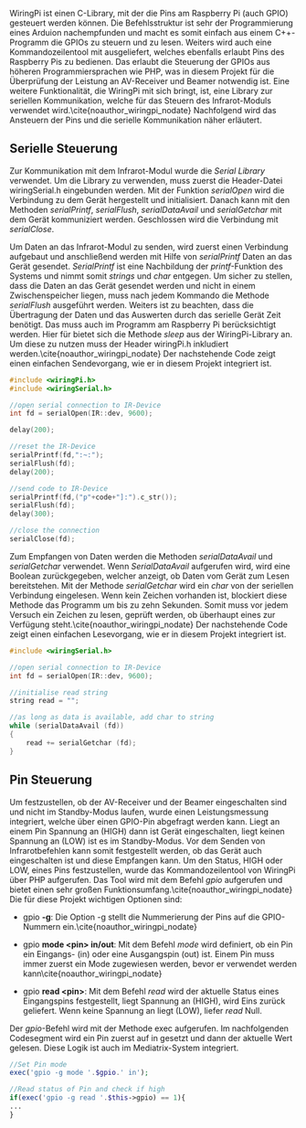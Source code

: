 WiringPi ist einen C-Library, mit der die Pins am Raspberry Pi (auch GPIO) gesteuert werden können.
Die Befehlsstruktur ist sehr der Programmierung eines Arduion nachempfunden und 
macht es somit einfach aus einem C++-Programm die GPIOs zu steuern und zu lesen.
Weiters wird auch eine Kommandozeilentool mit ausgeliefert, welches ebenfalls erlaubt Pins des Raspberry Pis zu bedienen.
Das erlaubt die Steuerung der GPIOs aus höheren Programmiersprachen wie PHP, was in diesem Projekt für die Überprüfung der 
Leistung an AV-Receiver und Beamer notwendig ist.
Eine weitere Funktionalität, die WiringPi mit sich bringt, ist, 
eine Library zur seriellen Kommunikation, welche für das Steuern des Infrarot-Moduls verwendet wird.\cite{noauthor_wiringpi_nodate}
Nachfolgend wird das Ansteuern der Pins und die serielle Kommunikation näher erläutert.

## Serielle Steuerung
Zur Kommunikation mit dem Infrarot-Modul wurde die *Serial Library* verwendet.
Um die Library zu verwenden, muss zuerst die Header-Datei wiringSerial.h eingebunden werden.
Mit der Funktion *serialOpen* wird die Verbindung zu dem Gerät hergestellt und initialisiert.
Danach kann mit den Methoden *serialPrintf*, *serialFlush*, *serialDataAvail* und *serialGetchar* mit dem Gerät kommuniziert werden.
Geschlossen wird die Verbindung mit *serialClose*.

Um Daten an das Infrarot-Modul zu senden, wird zuerst einen Verbindung aufgebaut und 
anschließend werden mit Hilfe von *serialPrintf* Daten an das Gerät gesendet.
*SerialPrintf* ist eine Nachbildung der *printf*-Funktion des Systems und 
nimmt somit *strings* und *char* entgegen.
Um sicher zu stellen, dass die Daten an das Gerät gesendet werden und nicht in einem Zwischenspeicher liegen, 
muss nach jedem Kommando die Methode *serialFlush* ausgeführt werden.
Weiters ist zu beachten, dass die Übertragung der Daten und das Auswerten durch das serielle Gerät Zeit benötigt.
Das muss auch im Programm am Raspberry Pi berücksichtigt werden. 
Hier für bietet sich die Methode *sleep* aus der WiringPi-Library an.
Um diese zu nutzen muss der Header wiringPi.h inkludiert werden.\cite{noauthor_wiringpi_nodate}
Der nachstehende Code zeigt einen einfachen Sendevorgang, wie er in diesem Projekt integriert ist.

```cpp
#include <wiringPi.h>
#include <wiringSerial.h>

//open serial connection to IR-Device
int fd = serialOpen(IR::dev, 9600);

delay(200);

//reset the IR-Device
serialPrintf(fd,":~:");
serialFlush(fd);
delay(200);

//send code to IR-Device
serialPrintf(fd,("p"+code+"]:").c_str());
serialFlush(fd);
delay(300);

//close the connection
serialClose(fd);
```  

Zum Empfangen von Daten werden die Methoden *serialDataAvail* und *serialGetchar* verwendet.
Wenn *SerialDataAvail* aufgerufen wird, wird eine Boolean zurückgegeben, welcher anzeigt, 
ob Daten vom Gerät zum Lesen bereitstehen.
Mit der Methode *serialGetchar* wird ein *char* von der seriellen Verbindung eingelesen.
Wenn kein Zeichen vorhanden ist, blockiert diese Methode das Programm um bis zu zehn Sekunden.
Somit muss vor jedem Versuch ein Zeichen zu lesen, geprüft werden, ob überhaupt eines zur Verfügung steht.\cite{noauthor_wiringpi_nodate}
Der nachstehende Code zeigt einen einfachen Lesevorgang, wie er in diesem Projekt integriert ist.

```cpp
#include <wiringSerial.h>

//open serial connection to IR-Device
int fd = serialOpen(IR::dev, 9600);

//initialise read string
string read = "";

//as long as data is available, add char to string
while (serialDataAvail (fd))
{
    read += serialGetchar (fd);
}
```

## Pin Steuerung
Um festzustellen, ob der AV-Receiver und der Beamer eingeschalten sind und nicht im Standby-Modus laufen,
wurde einen Leistungsmessung integriert, welche über einen GPIO-Pin abgefragt werden kann.
Liegt an einem Pin Spannung an (HIGH) dann ist Gerät eingeschalten, liegt keinen Spannung an (LOW) ist es im Standby-Modus.
Vor dem Senden von Infrarotbefehlen kann somit festgestellt werden, ob das Gerät auch eingeschalten ist und diese Empfangen kann.
Um den Status, HIGH oder LOW, eines Pins festzustellen, wurde das Kommandozeilentool von WiringPi über PHP aufgerufen.
Das Tool wird mit dem Befehl *gpio* aufgerufen und bietet einen sehr großen Funktionsumfang.\cite{noauthor_wiringpi_nodate}
Die für diese Projekt wichtigen Optionen sind:

* gpio **-g**:
    Die Option -g stellt die Nummerierung der Pins auf die GPIO-Nummern ein.\cite{noauthor_wiringpi_nodate}

* gpio **mode \<pin\> in/out**:
    Mit dem Befehl *mode* wird definiert, ob ein Pin ein Eingangs- (in) oder eine Ausgangspin (out) ist.
    Einem Pin muss immer zuerst ein Mode zugewiesen werden, bevor er verwendet werden kann\cite{noauthor_wiringpi_nodate}

* gpio **read \<pin\>**:
    Mit dem Befehl *read* wird der aktuelle Status eines Eingangspins festgestellt, liegt Spannung an (HIGH), wird Eins zurück geliefert.
    Wenn keine Spannung an liegt (LOW), liefer *read* Null.

Der *gpio*-Befehl wird mit der Methode exec aufgerufen.
Im nachfolgenden Codesegment wird ein Pin zuerst auf in gesetzt und dann der aktuelle Wert gelesen.
Diese Logik ist auch im Mediatrix-System integriert.

```php
//Set Pin mode
exec('gpio -g mode '.$gpio.' in');

//Read status of Pin and check if high
if(exec('gpio -g read '.$this->gpio) == 1){
...
}
```